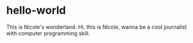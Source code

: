 # hello-world
This is Nicole's wonderland.
Hi, this is Nicole, wanna be a cool journalist with computer programming skill.
